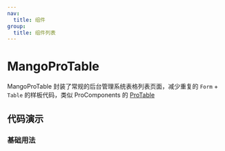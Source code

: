 ```yaml
---
nav:
  title: 组件
group:
  title: 组件列表
---
```


# MangoProTable

MangoProTable 封装了常规的后台管理系统表格列表页面，减少重复的 `Form` + `Table` 的样板代码，类似 ProComponents 的 [ProTable](https://procomponents.ant.design/components/table)

## 代码演示

### 基础用法

<code src="./demo/demo.tsx" defaultShowCode compact></code>
